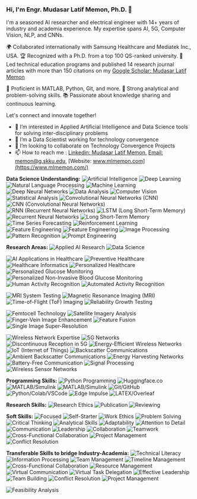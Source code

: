 ### Hi, I'm Engr. Mudasar Latif Memon, Ph.D. 👋

I'm a seasoned AI researcher and electrical engineer with 14+ years of industry and academia experience. My expertise spans AI, 5G, Computer Vision, NLP, and CNNs.

🌍 Collaborated internationally with Samsung Healthcare and Mediatek Inc., USA.
🏆 Recognized with a Ph.D. from a top 100 QS-ranked university.
💼 Led technical education programs and published 14 research journal articles with more than 150 citations on my [Google Scholar: Mudasar Latif Memon](https://scholar.google.co.kr/citations?user=Bj5wY1QAAAAJ&hl=en)

🔧 Proficient in MATLAB, Python, Git, and more.
🧠 Strong analytical and problem-solving skills.
📚 Passionate about knowledge sharing and continuous learning.

Let's connect and innovate together!
 
- 👀 I’m interested in Applied Artificial Intelligence and Data Science tools for solving inter-disciplinary problems
- 🌱 I’m a Data Scientist working for technology convergence
- 💞️ I’m looking to collaborate on Technology Convergence Projects
- 📫 How to reach me : [Linkedin: Mudasar Latif Memon](https://www.linkedin.com/in/mudasar-latif-memon-ph-d-18957b12/), [Email: memon@g.skku.edu](memon@g.skku.edu), [Website: www.mlmemon.com](https://www.mlmemon.com/)


**Data Science Understanding:**
![Artificial Intelligence](https://img.shields.io/badge/Artificial%20Intelligence-Expert-red)
![Deep Learning](https://img.shields.io/badge/Deep%20Learning-Expert-brightgreen)
![Natural Language Processing](https://img.shields.io/badge/Natural%20Language%20Processing-Expert-blue)
![Machine Learning](https://img.shields.io/badge/Machine%20Learning-Expert-blue)
![Deep Neural Networks](https://img.shields.io/badge/Deep%20Neural%20Networks-Expert-brightgreen)
![Data Analysis](https://img.shields.io/badge/Data%20Analysis-Expert-orange)
![Computer Vision](https://img.shields.io/badge/Computer%20Vision-Expert-lightgrey)
![Statistical Analysis](https://img.shields.io/badge/Statistical%20Analysis-Expert-yellow)
![Convolutional Neural Networks (CNN)](https://img.shields.io/badge/Convolutional%20Neural%20Networks%20(CNN)-Expert-orange)
![CNN (Convolutional Neural Networks)](https://img.shields.io/badge/CNN%20(Convolutional%20Neural%20Networks)-Expert-purple)
![RNN (Recurrent Neural Networks)](https://img.shields.io/badge/RNN%20(Recurrent%20Neural%20Networks)-Expert-red)
![LSTM (Long Short-Term Memory)](https://img.shields.io/badge/LSTM%20(Long%20Short%E2%80%90Term%20Memory)-Expert-brightgreen)
![Recurrent Neural Networks](https://img.shields.io/badge/Recurrent%20Neural%20Networks-Expert-yellow)
![Long Short-Term Memory](https://img.shields.io/badge/Long%20Short%E2%80%90Term%20Memory-Expert-purple)
![Time Series Forecasting](https://img.shields.io/badge/Time%20Series%20Forecasting-Expert-red)
![Reinforcement Learning](https://img.shields.io/badge/Reinforcement%20Learning-Proficient-lightgrey)
![Feature Engineering](https://img.shields.io/badge/Feature%20Engineering-Expert-red)
![Feature Engineering](https://img.shields.io/badge/Feature%20Engineering-Expert-brightgreen)
![Image Processing](https://img.shields.io/badge/Image%20Processing-Expert-yellow)
![Pattern Recognition](https://img.shields.io/badge/Pattern%20Recognition-Expert-purple)
![Prompt Engineering](https://img.shields.io/badge/Prompt%20Engineering-Expert-orange)



**Research Areas:**
![Applied AI Research](https://img.shields.io/badge/Applied%20AI%20Research-Expert-blue)
![Data Science](https://img.shields.io/badge/Data%20Science-Expert-yellow)

![AI Applications in Healthcare](https://img.shields.io/badge/AI%20Applications%20in%20Healthcare-Expert-orange)
![Preventive Healthcare](https://img.shields.io/badge/Preventive%20Healthcare-Expert-blue)
![Healthcare Informatics](https://img.shields.io/badge/Healthcare%20Informatics-Expert-red)
![Personalized Healthcare](https://img.shields.io/badge/Personalized%20Healthcare-Expert-purple)
![Personalized Glucose Monitoring](https://img.shields.io/badge/Personalized%20Glucose%20Monitoring-Expert-red)
![Personalized Non-Invasive Blood Glucose Monitoring](https://img.shields.io/badge/Personalized%20Non%E2%80%90Invasive%20Blood%20Glucose%20Monitoring-Expert-blue)
![Human Activity Recognition](https://img.shields.io/badge/Human%20Activity%20Recognition-Expert-blue)
![Automated Activity Recognition](https://img.shields.io/badge/Automated%20Activity%20Recognition-Expert-red)

![MRI System Testing](https://img.shields.io/badge/MRI%20System%20Testing-Expert-brightgreen)
![Magnetic Resonance Imaging (MRI)](https://img.shields.io/badge/Magnetic%20Resonance%20Imaging%20(MRI)-Expert-red)
![Time-of-Flight (ToF) Imaging](https://img.shields.io/badge/Time%E2%80%90of%E2%80%90Flight%20(ToF)%20Imaging-Expert-brightgreen)
![Reliability Growth Testing](https://img.shields.io/badge/Reliability%20Growth%20Testing-Expert-brightgreen)


![Femtocell Technology](https://img.shields.io/badge/Femtocell%20Technology-Expert-orange)
![Satellite Imagery Analysis](https://img.shields.io/badge/Satellite%20Imagery%20Analysis-Expert-lightgrey)
![Finger-Vein Image Enhancement](https://img.shields.io/badge/Finger%E2%80%90Vein%20Image%20Enhancement-Expert-yellow)
![Feature Fusion](https://img.shields.io/badge/Feature%20Fusion-Expert-purple)
![Single Image Super-Resolution](https://img.shields.io/badge/Single%20Image%20Super%E2%80%90Resolution-Expert-orange)


![Wireless Network Expertise](https://img.shields.io/badge/Wireless%20Network%20Expertise-Proficient-orange)
![5G Networks](https://img.shields.io/badge/5G%20Networks-Expert-blue)
![Discontinuous Reception in 5G](https://img.shields.io/badge/Discontinuous%20Reception%20in%205G-Expert-blue)
![Energy-Efficient Wireless Networks](https://img.shields.io/badge/Energy%E2%80%90Efficient%20Wireless%20Networks-Expert-brightgreen)
![IoT (Internet of Things)](https://img.shields.io/badge/IoT%20(Internet%20of%20Things)-Expert-brightgreen)
![Backscatter Communications](https://img.shields.io/badge/Backscatter%20Communications-Proficient-orange)
![Ambient Backscatter Communications](https://img.shields.io/badge/Ambient%20Backscatter%20Communications-Expert-lightgrey)
![Energy Harvesting Networks](https://img.shields.io/badge/Energy%20Harvesting%20Networks-Expert-orange)
![Battery-Free Communication](https://img.shields.io/badge/Battery%E2%80%90Free%20Communication-Expert-lightgrey)
![Signal Processing](https://img.shields.io/badge/Signal%20Processing-Expert-red)
![Wireless Sensor Networks](https://img.shields.io/badge/Wireless%20Sensor%20Networks-Expert-yellow)


**Programming Skills:**
![Python Programming](https://img.shields.io/badge/Programming-Expert-purple)
![Huggingface.co](https://img.shields.io/badge/Huggingface.co-Expert-lightgrey)
![MATLAB/Simulink](https://img.shields.io/badge/MATLAB/Simulink-Expert-yellow)
![MATLAB/Simulink](https://img.shields.io/badge/MATLAB/Simulink-Expert-lightgrey)
![Git/GitHub](https://img.shields.io/badge/Git/GitHub-Expert-yellow)
![Python/Colab/VSCode](https://img.shields.io/badge/Python/Colab/VSCode-Expert-purple)
![Edge Impulse](https://img.shields.io/badge/Edge%20Impulse-Expert-brightgreen)
![LATEX/Overleaf](https://img.shields.io/badge/LATEX/Overleaf-Expert-blue)



**Research Skills:**
![Research Ethics](https://img.shields.io/badge/Research%20Ethics-Proficient-blue)
![Publication](https://img.shields.io/badge/Publication-Expert-orange)
![Reviewing](https://img.shields.io/badge/Reviewing-Expert-lightgrey)

**Soft Skills:**
![Focused](https://img.shields.io/badge/Focused-Expert-yellow)
![Self-Starter](https://img.shields.io/badge/Self%E2%80%90Starter-Expert-purple)
![Work Ethics](https://img.shields.io/badge/Work%20Ethics-Expert-red)
![Problem Solving](https://img.shields.io/badge/Problem%20Solving-Expert-brightgreen)
![Critical Thinking](https://img.shields.io/badge/Critical%20Thinking-Expert-blue)
![Analytical Skills](https://img.shields.io/badge/Analytical%20Skills-Expert-orange)
![Adaptability](https://img.shields.io/badge/Adaptability-Expert-lightgrey)
![Attention to Detail](https://img.shields.io/badge/Attention%20to%20Detail-Expert-yellow)
![Communication](https://img.shields.io/badge/Communication-Expert-purple)
![Leadership](https://img.shields.io/badge/Leadership-Expert-red)
![Collaboration](https://img.shields.io/badge/Collaboration-Expert-brightgreen)
![Teamwork](https://img.shields.io/badge/Teamwork-Expert-blue)
![Cross-Functional Collaboration](https://img.shields.io/badge/Cross%E2%80%90Functional%20Collaboration-Expert-orange)
![Project Management](https://img.shields.io/badge/Project%20Management-Expert-lightgrey)
![Conflict Resolution](https://img.shields.io/badge/Conflict%20Resolution-Expert-yellow)

**Transferable Skills to bridge Industry-Academia:**
![Technical Literacy](https://img.shields.io/badge/Technical%20Literacy-Expert-purple)
![Information Processing](https://img.shields.io/badge/Information%20Processing-Expert-red)
![Team Management](https://img.shields.io/badge/Team%20Management-Expert-brightgreen)
![Timeline Management](https://img.shields.io/badge/Timeline%20Management-Expert-blue)
![Cross-Functional Collaboration](https://img.shields.io/badge/Cross%E2%80%90Functional%20Collaboration-Expert-orange)
![Resource Management](https://img.shields.io/badge/Resource%20Management-Expert-lightgrey)
![Virtual Communication](https://img.shields.io/badge/Virtual%20Communication-Expert-yellow)
![Virtual Task Delegation](https://img.shields.io/badge/Virtual%20Task%20Delegation-Expert-purple)
![Effective Leadership](https://img.shields.io/badge/Effective%20Leadership-Expert-red)
![Team Building](https://img.shields.io/badge/Team%20Building-Expert-brightgreen)
![Conflict Resolution](https://img.shields.io/badge/Conflict%20Resolution-Expert-blue)
![Project Management](https://img.shields.io/badge/Project%20Management-Expert-orange)

![Feasibility Analysis](https://img.shields.io/badge/Feasibility%20Analysis-Expert-purple)




<!---
MemonML/MemonML is a ✨ special ✨ repository because its `README.md` (this file) appears on your GitHub profile.
You can click the Preview link to take a look at your changes.
---> 
